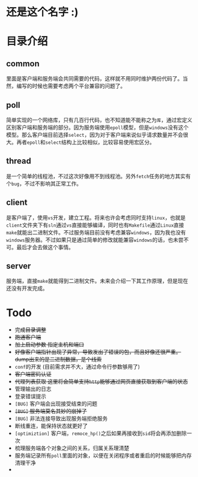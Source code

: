 # 还是这个名字 :)
# 目录介绍
## common
里面是客户端和服务端会共同需要的代码，这样就不用同时维护两份代码了。当然，编写的时候也需要考虑两个平台兼容的问题了。

## poll
简单实现的一个网络库，只有几百行代码，也不知道能不能称之为`库`，通过宏定义区别客户端和服务端的部分。因为服务端使用`epoll`模型，但是`windows`没有这个模型。那么客户端目前选择`select`，因为对于客户端来说似乎请求数量并不会很大。再者`epoll`和`select`结构上比较相似，比较容易使用宏区分。

## thread
是一个简单的线程池，不过这次好像用不到线程池。另外`fetch`任务的地方其实有个`bug`，不过不影响其正常工作。

## client
是客户端了，使用`vs`开发，建立工程。将来也许会考虑同时支持`linux`，也就是`client`文件夹下有`sln`通过`vs`直接能够编译，同时也有`Makefile`通过`Linux`直接`make`就能出二进制文件。不过服务端目前没有考虑兼容`windows`，因为我也没有`windows`服务器。不过如果只是通过简单的修改就能兼容`windows`的话，也未尝不可。最后才会去做这个事情。

## server
服务端，直接`make`就能得到二进制文件。未来会介绍一下其工作原理，但是现在还没有开发完成。

# Todo
+ ~~完成目录调整~~
+ ~~跑通客户端~~
+ ~~加上启动参数 指定主机和端口~~
+ ~~好像客户端指针出现了异常，导致发出了错误的包，而且好像还很严重。dump出来的是二进制数据，是个线索~~
+ `conf`的开发 (目前需求并不大，通过命令行参数够用了)
+ ~~客户端密码认证~~
+ ~~代理列表获取 这里将会简单支持`http`能够通过网页直接获取到客户端的状态~~
+ 管理输出的日志
+ 登录错误提示
+ `[BUG]` 客户端会出现接受结束的问题
+ ~~`[BUG]` 服务端莫名其妙的崩掉了~~
+ `[BUG]` 非法连接导致出现服务端拒绝服务
+ 断线重连，能保持状态就更好了
+ `[optimiztion]` 客户端，`remoce_hp()`之后如果再接收到`sid`将会再添加删除一次
+ 梳理服务端各个对象之间的关系，归属关系理清楚
+ 服务端记录所有`poll`里面的对象，以便在关闭程序或者重启的时候能够把内存清理干净
+ 
